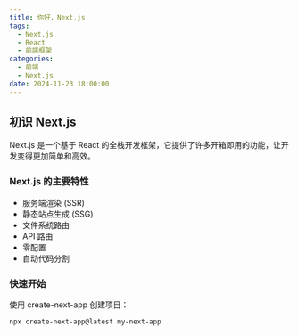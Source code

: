 ```yaml
---
title: 你好，Next.js
tags:
  - Next.js
  - React
  - 前端框架
categories:
  - 前端
  - Next.js
date: 2024-11-23 18:00:00
---
```


## 初识 Next.js

Next.js 是一个基于 React 的全栈开发框架，它提供了许多开箱即用的功能，让开发变得更加简单和高效。

### Next.js 的主要特性

- 服务端渲染 (SSR)
- 静态站点生成 (SSG)
- 文件系统路由
- API 路由
- 零配置
- 自动代码分割

### 快速开始

使用 create-next-app 创建项目：

```bash
npx create-next-app@latest my-next-app
```
